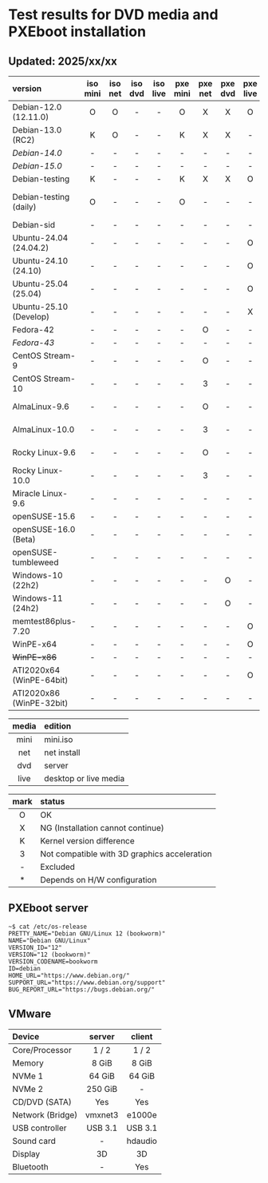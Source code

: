 # **Test results for DVD media and PXEboot installation**

## **Updated: 2025/xx/xx**

|           version           | iso mini| iso net | iso dvd | iso live| pxe mini| pxe net | pxe dvd | pxe live| life |  release   |support end | long term  |    rhel    |         kerne         |        code name         |
| :-------------------------- | :-----: | :-----: | :-----: | :-----: | :-----: | :-----: | :-----: | :-----: | :--: | :--------: | :--------: | :--------: | :--------: | :-------------------- | :----------------------- |
|  Debian-12.0 (12.11.0)      |    O    |    O    |    -    |    -    |    O    |    X    |    X    |    O    |      | 2023/06/10 | 2026/06/xx | 2028/06/xx |            | 6.1                   | Bookworm (stable)        |
|  Debian-13.0 (RC2)          |    K    |    O    |    -    |    -    |    K    |    X    |    X    |    -    |      | 2025/xx/xx | 20xx/xx/xx | 20xx/xx/xx |            |                       | Trixie   (testing)       |
| _Debian-14.0_               |    -    |    -    |    -    |    -    |    -    |    -    |    -    |    -    |      | 2027/xx/xx | 20xx/xx/xx | 20xx/xx/xx |            |                       | Forky                    |
| _Debian-15.0_               |    -    |    -    |    -    |    -    |    -    |    -    |    -    |    -    |      | 20xx/xx/xx | 20xx/xx/xx | 20xx/xx/xx |            |                       | Duke                     |
|  Debian-testing             |    K    |    -    |    -    |    -    |    K    |    X    |    X    |    O    |      | 20xx/xx/xx | 20xx/xx/xx | 20xx/xx/xx |            |                       | Testing                  |
|  Debian-testing (daily)     |    O    |    -    |    -    |    -    |    O    |    -    |    -    |    -    |      | 20xx/xx/xx | 20xx/xx/xx | 20xx/xx/xx |            |                       | Testing (daily build)    |
|  Debian-sid                 |    -    |    -    |    -    |    -    |    -    |    -    |    -    |    -    |      | 20xx/xx/xx | 20xx/xx/xx | 20xx/xx/xx |            |                       | SID                      |
|  Ubuntu-24.04 (24.04.2)     |    -    |    -    |    -    |    -    |    -    |    -    |    -    |    O    |      | 2024/04/25 | 2029/05/31 | 2034/04/25 |            | 6.8                   | Noble Numbat             |
|  Ubuntu-24.10 (24.10)       |    -    |    -    |    -    |    -    |    -    |    -    |    -    |    O    |      | 2024/10/10 | 2025/07/xx |            |            | 6.11                  | Oracular Oriole          |
|  Ubuntu-25.04 (25.04)       |    -    |    -    |    -    |    -    |    -    |    -    |    -    |    O    |      | 2025/04/17 | 2026/01/xx |            |            | 6.14                  | Plucky Puffin            |
|  Ubuntu-25.10 (Develop)     |    -    |    -    |    -    |    -    |    -    |    -    |    -    |    X    |      | 2025/10/09 | 2026/07/xx |            |            |                       | Questing Quokka          |
|  Fedora-42                  |    -    |    -    |    -    |    -    |    -    |    O    |    -    |    -    |      | 2025/04/15 | 2026/05/13 |            |            | 6.14                  |                          |
| _Fedora-43_                 |    -    |    -    |    -    |    -    |    -    |    -    |    -    |    -    |      | 2025/11/11 | 2026/12/02 |            |            |                       |                          |
|  CentOS Stream-9            |    -    |    -    |    -    |    -    |    -    |    O    |    -    |    -    |      | 2021/12/03 | 2027/05/31 |            |            | 5.14.0                |                          |
|  CentOS Stream-10           |    -    |    -    |    -    |    -    |    -    |    3    |    -    |    -    |      | 2024/12/12 | 2030/05/31 |            |            | 6.12.0                | Coughlan                 |
|  AlmaLinux-9.6              |    -    |    -    |    -    |    -    |    -    |    O    |    -    |    -    |      | 2025/05/20 |            |            | 2025/05/20 | 5.14.0-570.12.1       | Sage Margay              |
|  AlmaLinux-10.0             |    -    |    -    |    -    |    -    |    -    |    3    |    -    |    -    |      | 2025/05/27 |            |            | 2025/05/13 | 6.12.0-55.9.1         | Purple Lion              |
|  Rocky Linux-9.6            |    -    |    -    |    -    |    -    |    -    |    O    |    -    |    -    |      | 2025/06/04 |            |            | 2025/05/20 | 5.14.0-570.17.1       | Blue Onyx                |
|  Rocky Linux-10.0           |    -    |    -    |    -    |    -    |    -    |    3    |    -    |    -    |      | 2025/06/11 |            |            | 2025/05/20 | 6.12.0-55.12.1        | Red Quartz               |
|  Miracle Linux-9.6          |    -    |    -    |    -    |    -    |    -    |    -    |    -    |    -    |      | 2025/07/xx |            |            | 2025/xx/xx | 5.14.0-570.16.1.el9_6 | Feige                    |
|  openSUSE-15.6              |    -    |    -    |    -    |    -    |    -    |    -    |    -    |    -    |      | 2024/06/12 | 2025/12/31 |            |            | 6.4                   |                          |
|  openSUSE-16.0 (Beta)       |    -    |    -    |    -    |    -    |    -    |    -    |    -    |    -    |      | 2025/10/xx | 20xx/xx/xx |            |            | 6.12                  |                          |
|  openSUSE-tumbleweed        |    -    |    -    |    -    |    -    |    -    |    -    |    -    |    -    |      | 2014/11/xx | 20xx/xx/xx |            |            |                       |                          |
|  Windows-10 (22h2)          |    -    |    -    |    -    |    -    |    -    |    -    |    O    |    -    |      | 2022/10/18 | 2025/10/14 |            |            |                       |                          |
|  Windows-11 (24h2)          |    -    |    -    |    -    |    -    |    -    |    -    |    O    |    -    |      | 2024/10/01 | 2026/10/13 |            |            |                       |                          |
|  memtest86plus-7.20         |    -    |    -    |    -    |    -    |    -    |    -    |    -    |    O    |      | 20xx/xx/xx | 20xx/xx/xx |            |            |                       |                          |
|  WinPE-x64                  |    -    |    -    |    -    |    -    |    -    |    -    |    -    |    O    |      | 20xx/xx/xx | 20xx/xx/xx |            |            |                       |                          |
|~~WinPE-x86~~                |    -    |    -    |    -    |    -    |    -    |    -    |    -    |    -    |      | 20xx/xx/xx | 20xx/xx/xx |            |            |                       |                          |
|  ATI2020x64 (WinPE-64bit)   |    -    |    -    |    -    |    -    |    -    |    -    |    -    |    O    |      | 20xx/xx/xx | 20xx/xx/xx |            |            |                       |                          |
|  ATI2020x86 (WinPE-32bit)   |    -    |    -    |    -    |    -    |    -    |    -    |    -    |    -    |      | 20xx/xx/xx | 20xx/xx/xx |            |            |                       |                          |

| media |        edition        |
| :---: | :-------------------- |
| mini  | mini.iso              |
| net   | net install           |
| dvd   | server                |
| live  | desktop or live media |

| mark |               status                         |
| :--: | :------------------------------------------- |
|  O   | OK                                           |
|  X   | NG (Installation cannot continue)            |
|  K   | Kernel version difference                    |
|  3   | Not compatible with 3D graphics acceleration |
|  -   | Excluded                                     |
|  *   | Depends on H/W configuration                 |

## **PXEboot server**

``` bash:
~$ cat /etc/os-release
PRETTY_NAME="Debian GNU/Linux 12 (bookworm)"
NAME="Debian GNU/Linux"
VERSION_ID="12"
VERSION="12 (bookworm)"
VERSION_CODENAME=bookworm
ID=debian
HOME_URL="https://www.debian.org/"
SUPPORT_URL="https://www.debian.org/support"
BUG_REPORT_URL="https://bugs.debian.org/"
```

## **VMware**

|      Device      |  server  |  client  |
| :--------------- | :------: | :------: |
| Core/Processor   |  1 / 2   |  1 / 2   |
| Memory           |  8 GiB   |  8 GiB   |
| NVMe 1           |  64 GiB  |  64 GiB  |
| NVMe 2           | 250 GiB  |    -     |
| CD/DVD (SATA)    |   Yes    |   Yes    |
| Network (Bridge) | vmxnet3  |  e1000e  |
| USB controller   | USB 3.1  | USB 3.1  |
| Sound card       |    -     | hdaudio  |
| Display          |   3D     |   3D     |
| Bluetooth        |    -     |   Yes    |
